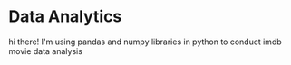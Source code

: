 # Data Analytics
hi there! I'm using pandas and numpy libraries in python to conduct imdb movie data analysis
